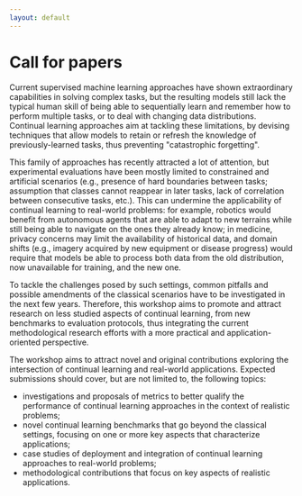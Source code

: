 ```yaml
---
layout: default
---
```


# Call for papers

Current supervised machine learning approaches have shown extraordinary
capabilities in solving complex tasks, but the resulting models still lack the typical
human skill of being able to sequentially learn and remember how to perform
multiple tasks, or to deal with changing data distributions. Continual learning
approaches aim at tackling these limitations, by devising techniques that allow
models to retain or refresh the knowledge of previously-learned tasks, thus
preventing "catastrophic forgetting".

This family of approaches has recently attracted a lot of attention, but experimental
evaluations have been mostly limited to constrained and artificial scenarios (e.g.,
presence of hard boundaries between tasks; assumption that classes cannot
reappear in later tasks, lack of correlation between consecutive tasks, etc.). This can
undermine the applicability of continual learning to real-world problems: for example,
robotics would benefit from autonomous agents that are able to adapt to new terrains
while still being able to navigate on the ones they already know; in medicine, privacy
concerns may limit the availability of historical data, and domain shifts (e.g., imagery
acquired by new equipment or disease progress) would require that models be able
to process both data from the old distribution, now unavailable for training, and the
new one.

To tackle the challenges posed by such settings, common pitfalls and possible
amendments of the classical scenarios have to be investigated in the next few years.
Therefore, this workshop aims to promote and attract research on less studied
aspects of continual learning, from new benchmarks to evaluation protocols, thus
integrating the current methodological research efforts with a more practical and
application-oriented perspective.

The workshop aims to attract novel and original contributions exploring the
intersection of continual learning and real-world applications. Expected submissions
should cover, but are not limited to, the following topics:
* investigations and proposals of metrics to better qualify the performance of
continual learning approaches in the context of realistic problems;
* novel continual learning benchmarks that go beyond the classical settings,
focusing on one or more key aspects that characterize applications;
* case studies of deployment and integration of continual learning approaches
to real-world problems;
* methodological contributions that focus on key aspects of realistic
applications.
